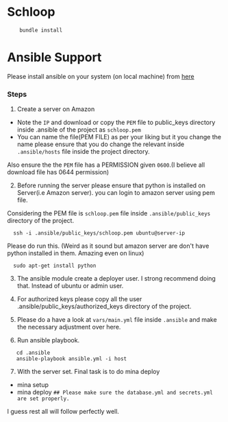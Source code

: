 # Schloop

 ```
     bundle install
 ```

# Ansible Support

Please install ansible on your system (on local machine) from [here](http://docs.ansible.com/ansible/intro_installation.html)

### Steps
1. Create a server on Amazon

- Note the `IP` and download or copy the `PEM` file to public_keys directory inside .ansible of the project as `schloop.pem` 
- You can name the file(PEM FILE) as per your liking but it you change the name please ensure that you do change the relevant inside `.ansible/hosts` file inside the project directory. 

Also ensure the the `PEM` file has a PERMISSION given `0600`.(I believe all download file has 0644 permission)


2. Before running the server please ensure that python is installed on Server(i.e Amazon server). you can login to amazon server using pem file.

  Considering the PEM file is `schloop.pem` file inside `.ansible/public_keys` directory of the project.

```
  ssh -i .ansible/public_keys/schloop.pem ubuntu@server-ip 

```
Please do run this. (Weird as it sound but amazon server are don't have python installed in them. Amazing even on linux) 
``` 
  sudo apt-get install python
```

3. The ansible module create a deployer user. I strong recommend doing that. Instead of ubuntu or admin user. 

4. For authorized keys please copy all the user .ansible/public_keys/authorized_keys directory of the project.

5. Please do a have a look at `vars/main.yml` file inside `.ansible` and make the necessary adjustment over here.

6. Run ansible playbook.
```
   cd .ansible
   ansible-playbook ansible.yml -i host 
```

7. With the server set. Final task is to do mina deploy
  - mina setup
  - mina deploy `## Please make sure the database.yml and secrets.yml are set properly.`

I guess rest all will follow perfectly well.

